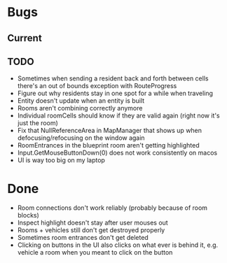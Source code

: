 # Bugs

## Current

## TODO

- Sometimes when sending a resident back and forth between cells there's an out of bounds exception with RouteProgress
- Figure out why residents stay in one spot for a while when traveling
- Entity doesn't update when an entity is built
- Rooms aren't combining correctly anymore
- Individual roomCells should know if they are valid again (right now it's just the room)
- Fix that NullReferenceArea in MapManager that shows up when defocusing/refocusing on the window again
- RoomEntrances in the blueprint room aren't getting highlighted
- Input.GetMouseButtonDown(0) does not work consistently on macos
- UI is way too big on my laptop

# Done

- Room connections don't work reliably (probably because of room blocks)
- Inspect highlight doesn't stay after user mouses out
- Rooms + vehicles still don't get destroyed properly
- Sometimes room entrances don't get deleted
- Clicking on buttons in the UI also clicks on what ever is behind it, e.g. vehicle a room when you meant to click on the button
